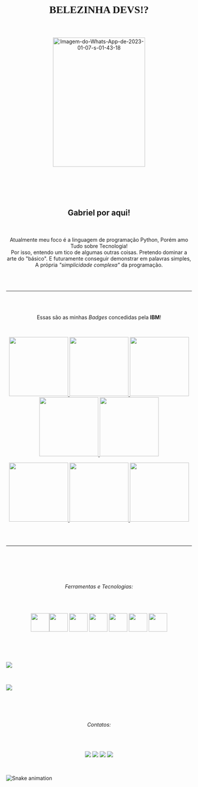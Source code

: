 
<h1><p align="center"> <font face="Comic Sans "> BELEZINHA DEVS!? </font> </p></h1> 
</br>        
<p align="center">
<a href='https://postimg.cc/y394qDHb' target='_blank'><img src='https://i.postimg.cc/x8p0zmFn/Imagem-do-Whats-App-de-2023-01-07-s-01-43-18.jpg' width="250" height="350" border='0' alt='Imagem-do-Whats-App-de-2023-01-07-s-01-43-18' /> </a> </p>

</br>
</br>
</br>
</br>


<h2> <p align="center">Gabriel por aqui!</p> </h2>
</br>

<p align="center">
Atualmente meu foco é a linguagem de programação Python, Porém amo Tudo sobre Tecnologia!</br>
          Por isso, entendo um tico de algumas outras coisas.
          Pretendo dominar a arte do "básico".
          E futuramente conseguir demonstrar em palavras simples,
          A própria <i>"simplicidade complexa"</i> da programação.
</p>

</br>
</br>
<hr size="1" width="100%" align="center" noshade>
</br>
</br>

<p align="center">
Essas são as minhas <i>Badges</i> concedidas pela <b>IBM</b>!
</p>
</br>
<p align="center">
<a href="https://www.credly.com/badges/43f766b8-a6db-4018-9467-519622e589a5?source=linked_in_profile " target="_blank"><img src="https://images.credly.com/size/340x340/images/d2cc88b1-1f59-41d2-9f1c-83190e3541e1/R_Essentials.png" width="160" height="160" target="_blank"> </a> <a href="https://www.credly.com/badges/b1c9ae7d-1dc9-40d5-a8dc-a063af2c9034?source=linked_in_profile" target="_blank"><img src="https://images.credly.com/size/340x340/images/16d5a420-770b-4699-97ec-46708e3680c5/Big_Data_Found_Level_1_-_CC_-_2019.png" width="160" height="160" target="_blank"> </a> <a href="https://www.credly.com/badges/d0f9f624-3310-44f4-b3c1-20179faebbbc?source=linked_in_profile" target="_blank"><img src="https://images.credly.com/size/340x340/images/dfd6eb51-4caa-4ffe-b107-85ece064370c/Data_Science_Methodologies.png" width="160" height="160" target="_blank"> </a> <a href="https://www.credly.com/badges/fb945117-afee-4a5f-bf91-07c15f93f55d?source=linked_in_profile" target="_blank"><img src="https://images.credly.com/size/340x340/images/84ac9eff-b8a2-4683-846b-f59887a73801/Python_101_Data_Science.png" width="160" height="160" target="_blank"> </a> <a href="https://www.credly.com/badges/d9476774-9801-464f-a0ed-242c18b86b86?source=linked_in_profile" target="_blank"><img src="https://images.credly.com/size/340x340/images/087eaefb-61a2-426b-ae74-74efca195667/Data_Visualization_Using_Python.png" width="160" height="160" target="_blank"> </a> 
</p>

<p align="center">
<a href="https://www.credly.com/badges/304b05a6-b0cc-460e-b15a-6ca6813d3786?source=linked_in_profile" target="_blank"> <img src="https://images.credly.com/size/340x340/images/ba34cb1c-4344-43f5-9685-55e2e901c0f0/Data_Analysis_using_Python.png" width="160" height="160" target="_blank">                                               </a> <a href=" https://www.credly.com/earner/earned/badge/ab772d9d-efb0-4b22-9da4-3ca622c899ce " target="_blank"><img src="https://images.credly.com/size/340x340/images/53caf8cc-b5e9-4424-b4a7-7b069fa13db4/Machine_Learning_with_Python.png" width="160" height="160" target="_blank"> </a> <a href="https://www.credly.com/earner/earned/badge/99c76088-bcdc-4464-ae71-1a8dbc5fa091" target="_blank"><img src="https://images.credly.com/size/340x340/images/49211314-919e-4207-885a-7d2ff76ddb07/Statistics_101_-_CC.png" width="160" height="160" target="_blank"> </a>
</p>

</br>
</br>
<hr size="1" width="100%" align="center" noshade>
</br>
</br>


</br>


</br>


<h6> <p align="center"> <i> Ferramentas e Tecnologias: </i> </p> </h6>
</br>
<p align="center">
<img src="https://cdn.jsdelivr.net/gh/devicons/devicon/icons/python/python-original-wordmark.svg" width="50" height="50" /><img src="https://cdn.jsdelivr.net/gh/devicons/devicon/icons/cplusplus/cplusplus-original.svg" width="50" height="50"/> <img src="https://cdn.jsdelivr.net/gh/devicons/devicon/icons/rstudio/rstudio-plain.svg" width="50" height="50" /> <img src="https://cdn.jsdelivr.net/gh/devicons/devicon/icons/numpy/numpy-original.svg" width="50" height="50" /> <img src="https://cdn.jsdelivr.net/gh/devicons/devicon/icons/pandas/pandas-original-wordmark.svg" width="50" height="50" /> <img src="https://cdn.jsdelivr.net/gh/devicons/devicon/icons/mysql/mysql-original-wordmark.svg"  width="50" height="50" /> <img src="https://cdn.jsdelivr.net/gh/devicons/devicon/icons/jupyter/jupyter-original-wordmark.svg"  width="50" height="50"/>               
</p>  
</br>
</br>
</br>

<a href=""> <img align="center" src="https://github-readme-stats.vercel.app/api?username=rozendox&show_icons=true"/></a>

</br>

<a href=""> <img align="center" src="https://github-readme-stats-sigma-five.vercel.app/api/top-langs/?username=Rozendox&theme=react&line_height=40&hide=css"/> 
</a>
          
</br>

</br>
</br>
<h6> <p align="center"> <i>  Contatos:</i> </p> </h6>
</br>

<div>
<p align="center">
<a href="https://instagram.com/rozendox_" target="_blank"><img src="https://img.shields.io/badge/-Instagram-%23E4405F?style=for-the-badge&logo=instagram&logoColor=white" target="_blank"></a>
<a href="https://www.twitch.tv/rozeendox" target="_blank"><img src="https://img.shields.io/badge/Twitch-9146FF?style=for-the-badge&logo=twitch&logoColor=white" target="_blank"></a>
<a href = "mailto:roxy.py@protonmail.com"><img src="https://img.shields.io/badge/Gmail-D14836?style=for-the-badge&logo=gmail&logoColor=white" target="_blank"></a>
<a href="https://www.linkedin.com/in/cgrox/" target="_blank"><img src="https://img.shields.io/badge/-LinkedIn-%230077B5?style=for-the-badge&logo=linkedin&logoColor=white" target="_blank"></a>  
</p>
</div>
</br>


![Snake animation](https://github.com/rozendox/rozendox/blob/output/github-contribution-grid-snake.svg)
